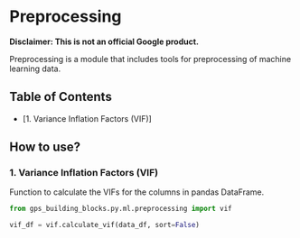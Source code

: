 # Preprocessing

**Disclaimer: This is not an official Google product.**

Preprocessing is a module that includes tools for preprocessing of machine
learning data.

## Table of Contents

-   [1. Variance Inflation Factors (VIF)]

## How to use?

### 1. Variance Inflation Factors (VIF)

Function to calculate the VIFs for the columns in pandas DataFrame.

```python
from gps_building_blocks.py.ml.preprocessing import vif

vif_df = vif.calculate_vif(data_df, sort=False)
```
